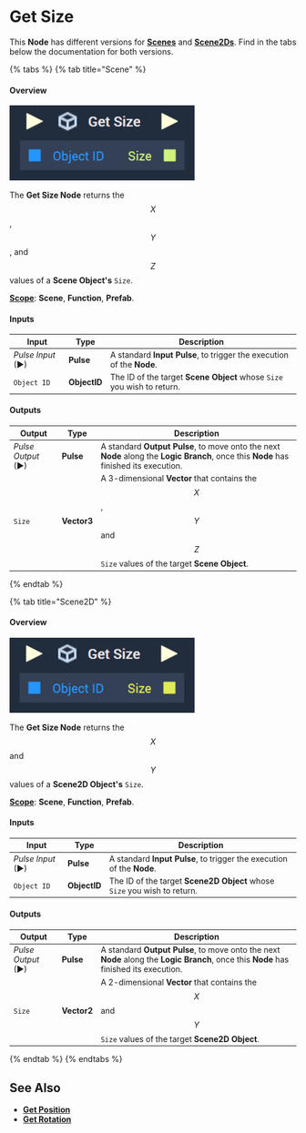 # Get Size

This **Node** has different versions for [**Scenes**](../../../objects-and-types/project-objects/scene.md) and [**Scene2Ds**](../../../objects-and-types/project-objects/scene2d.md). Find in the tabs below the documentation for both versions.

{% tabs %}
{% tab title="Scene" %}
#### Overview

![The Get Size Node.](../../../.gitbook/assets/getsizenode-3d.png)

The **Get Size Node** returns the $$X$$, $$Y$$, and $$Z$$ values of a **Scene Object's** `Size`.

[**Scope**](../../overview.md#scopes): **Scene**, **Function**, **Prefab**.

#### Inputs

| Input             | Type         | Description                                                            |
| ----------------- | ------------ | ---------------------------------------------------------------------- |
| _Pulse Input_ (►) | **Pulse**    | A standard **Input Pulse**, to trigger the execution of the **Node**.  |
| `Object ID`       | **ObjectID** | The ID of the target **Scene Object** whose `Size` you wish to return. |

#### Outputs

| Output             | Type        | Description                                                                                                                            |
| ------------------ | ----------- | -------------------------------------------------------------------------------------------------------------------------------------- |
| _Pulse Output_ (►) | **Pulse**   | A standard **Output Pulse**, to move onto the next **Node** along the **Logic Branch**, once this **Node** has finished its execution. |
| `Size`             | **Vector3** | A 3-dimensional **Vector** that contains the $$X$$, $$Y$$ and $$Z$$ `Size` values of the target **Scene Object**.                      |
{% endtab %}

{% tab title="Scene2D" %}
#### Overview

![The Get Size Node.](../../../.gitbook/assets/getsizenode.png)

The **Get Size Node** returns the $$X$$ and $$Y$$ values of a **Scene2D Object's** `Size`.

[**Scope**](../../overview.md#scopes): **Scene**, **Function**, **Prefab**.

#### Inputs

| Input             | Type         | Description                                                              |
| ----------------- | ------------ | ------------------------------------------------------------------------ |
| _Pulse Input_ (►) | **Pulse**    | A standard **Input Pulse**, to trigger the execution of the **Node**.    |
| `Object ID`       | **ObjectID** | The ID of the target **Scene2D Object** whose `Size` you wish to return. |

#### Outputs

| Output             | Type        | Description                                                                                                                            |
| ------------------ | ----------- | -------------------------------------------------------------------------------------------------------------------------------------- |
| _Pulse Output_ (►) | **Pulse**   | A standard **Output Pulse**, to move onto the next **Node** along the **Logic Branch**, once this **Node** has finished its execution. |
| `Size`             | **Vector2** | A 2-dimensional **Vector** that contains the $$X$$ and $$Y$$ `Size` values of the target **Scene2D Object**.                           |
{% endtab %}
{% endtabs %}

## See Also

* [**Get Position**](get-position.md)
* [**Get Rotation**](get-rotation.md)
